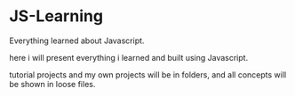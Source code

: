 # JS-Learning
Everything learned about Javascript.

here i will present everything i learned and built using Javascript.

tutorial projects and my own projects will be in folders, and all concepts will be shown in loose files.
